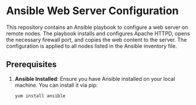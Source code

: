 # Ansible Web Server Configuration

This repository contains an Ansible playbook to configure a web server on remote nodes. 
The playbook installs and configures Apache HTTPD, opens the necessary firewall port, 
and copies the web content to the server. The configuration is applied to all nodes listed in the Ansible inventory file.

## Prerequisites

1. **Ansible Installed**: Ensure you have Ansible installed on your local machine. You can install it via pip:
   ```bash
   yum install ansible
